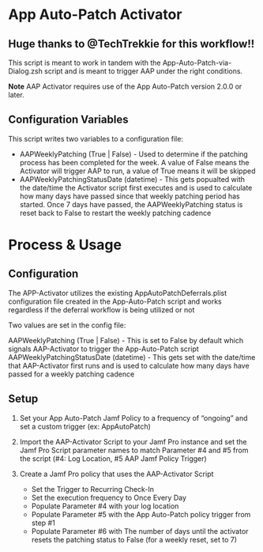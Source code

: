 # App Auto-Patch Activator

## Huge thanks to @TechTrekkie for this workflow!!

This script is meant to work in tandem with the App-Auto-Patch-via-Dialog.zsh script and is meant to trigger AAP under the right conditions. 

**Note** AAP Activator requires use of the App Auto-Patch version 2.0.0 or later. 

## Configuration Variables
This script writes two variables to a configuration file:
* AAPWeeklyPatching (True | False) - Used to determine if the patching process has been completed for the week. A value of False means the Activator will trigger AAP to run, a value of True means it will be skipped
* AAPWeeklyPatchingStatusDate (datetime) - This gets popualted with the date/time the Activator script first executes and is used to calculate how many days have passed since that weekly patching period has started. Once 7 days have passed, the AAPWeeklyPatching status is reset back to False to restart the weekly patching cadence
# Process & Usage
## Configuration
The APP-Activator utilizes the existing AppAutoPatchDeferrals.plist configuration file created in the App-Auto-Patch script and works regardless if the deferral workflow is being utilized or not

Two values are set in the config file:

AAPWeeklyPatching (True | False) - This is set to False by default which signals AAP-Activator to trigger the App-Auto-Patch script
AAPWeeklyPatchingStatusDate (datetime) - This gets set with the date/time that AAP-Activator first runs and is used to calculate how many days have passed for a weekly patching cadence

## Setup
1. Set your App Auto-Patch Jamf Policy to a frequency of “ongoing” and set a custom trigger (ex: AppAutoPatch)

2. Import the AAP-Activator Script to your Jamf Pro instance and set the Jamf Pro Script parameter names to match Parameter #4 and #5 from the script (#4: Log Location, #5 AAP Jamf Policy Trigger)

3. Create a Jamf Pro policy that uses the AAP-Activator Script
   * Set the Trigger to Recurring Check-In
   * Set the execution frequency to Once Every Day
   * Populate Parameter #4 with your log location
   * Populate Parameter #5 with the App Auto-Patch policy trigger from step #1
   * Populate Parameter #6 with The number of days until the activator resets the patching status to False (for a weekly reset, set to 7)
